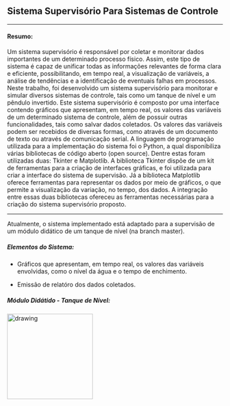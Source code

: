 ## Sistema Supervisório Para Sistemas de Controle


------------------

#### Resumo:
Um sistema supervisório é responsável por coletar e monitorar dados importantes de um determinado processo físico. Assim, este tipo de sistema é capaz de unificar todas as informações relevantes de forma clara e eficiente, possibilitando, em tempo real, a visualização de variáveis, a análise de tendências e a identificação de eventuais falhas em processos. Neste trabalho, foi desenvolvido um sistema supervisório para monitorar e simular diversos sistemas de controle, tais como um tanque de nível e um pêndulo invertido. Este sistema supervisório é composto por uma interface contendo gráficos que apresentam, em tempo real, os valores das variáveis de um determinado sistema de controle, além de possuir outras funcionalidades, tais como salvar dados coletados. Os valores das variáveis podem ser recebidos de diversas formas, como através de um documento de texto ou através de comunicação serial. A linguagem de programação utilizada para a implementação do sistema foi o Python, a qual disponibiliza várias bibliotecas de código aberto (open source). Dentre estas foram utilizadas duas: Tkinter e Matplotlib. A biblioteca Tkinter dispõe de um kit de ferramentas para a criação de interfaces gráficas, e foi utilizada para criar a interface do sistema de supervisão. Já a biblioteca Matplotlib oferece ferramentas para representar os dados por meio de gráficos, o que permite a visualização da variação, no tempo, dos dados. A integração entre essas duas bibliotecas ofereceu as ferramentas necessárias para a criação do sistema supervisório proposto. 

------------------

Atualmente, o sistema implementado está adaptado para a supervisão de um módulo didático de um tanque de nível (na branch master). 

##### Elementos do Sistema:

* Gráficos que apresentam, em tempo real, os valores das variáveis envolvidas, como o nível da água e o tempo de enchimento.

* Emissão de relatóro dos dados coletados.


##### Módulo Didátido - Tanque de Nível:
<img src="/imgs/Tanque de nível.jpg" alt="drawing" width="200"/>




